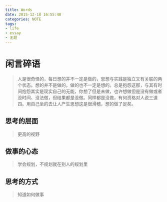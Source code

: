 ```yaml
---
title: Words
date: 2015-12-18 16:55:40
categories: NOTE
tags:
- life
- essay
- 无题
---
```


# 闲言碎语
> 人是很奇怪的，每日想的并不一定是做的，思想与实践是独立又有关联的两个状态。想的并不是做的，做的也不一定是想的。总是抱怨这那，与其有时间抱怨其实是现实自己的无能，你想了但是未做，也许想做但是没有做或者没时间、没法做，但结果都是没做。同样都是没做，有何资格对人说三道四。用自己坐的去让人产生思想这是很滑稽，想的做了足矣。

## 思考的层面
> 更高的视野

## 做事的心态
> 学会规划，不规划就在别人的规划里

## 思考的方式
> 知道如何做事
